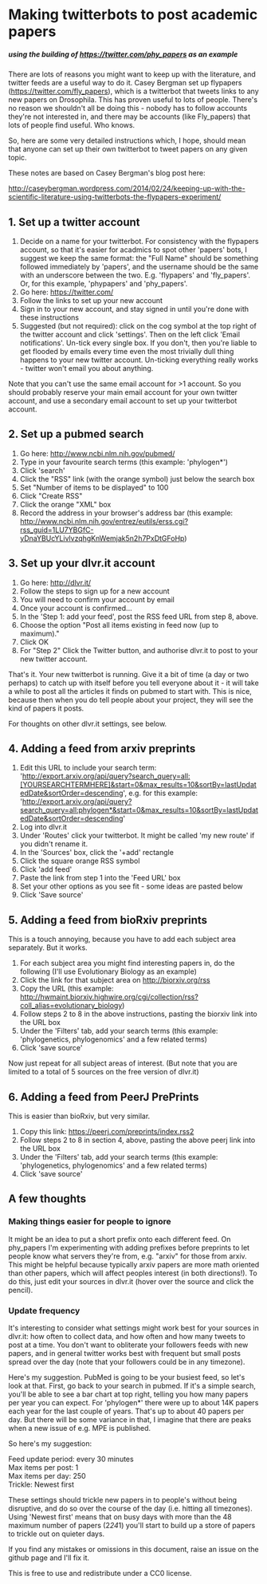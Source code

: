 # Making twitterbots to post academic papers
##### using the building of https://twitter.com/phy_papers as an example

There are lots of reasons you might want to keep up with the literature, and twitter feeds are a useful way to do it. Casey Bergman set up flypapers (https://twitter.com/fly_papers), which is a twitterbot that tweets links to any new papers on Drosophila. This has proven useful to lots of people. There's no reason we shouldn't all be doing this - nobody has to follow accounts they're not interested in, and there may be accounts (like Fly_papers) that lots of people find useful. Who knows.

So, here are some very detailed instructions which, I hope, should mean that anyone can set up their own twitterbot to tweet papers on any given topic.

These notes are based on Casey Bergman's blog post here:

http://caseybergman.wordpress.com/2014/02/24/keeping-up-with-the-scientific-literature-using-twitterbots-the-flypapers-experiment/

## 1. Set up a twitter account

1. Decide on a name for your twitterbot. For consistency with the flypapers account, so that it's easier for acadmics to spot other 'papers' bots, I suggest we keep the same format: the "Full Name" should be something followed immediately by 'papers', and the username should be the same with an underscore between the two. E.g. 'flypapers' and 'fly_papers'. Or, for this example, 'phypapers' and 'phy_papers'.
2. Go here: https://twitter.com/
3. Follow the links to set up your new account
4. Sign in to your new account, and stay signed in until you're done with these instructions
5. Suggested (but not required): click on the cog symbol at the top right of the twitter account and click 'settings'. Then on the left click 'Email notifications'. Un-tick every single box. If you don't, then you're liable to get flooded by emails every time even the most trivially dull thing happens to your new twitter account. Un-ticking everything really works - twitter won't email you about anything. 
 
Note that you can't use the same email account for >1 account. So you should probably reserve your main email account for your own twitter account, and use a secondary email account to set up your twitterbot account.

## 2. Set up a pubmed search

1. Go here: http://www.ncbi.nlm.nih.gov/pubmed/
2. Type in your favourite search terms (this example: 'phylogen*') 
3. Click 'search'
4. Click the "RSS" link (with the orange symbol) just below the search box
5. Set "Number of items to be displayed" to 100
6. Click "Create RSS"
7. Click the orange "XML" box
8. Record the address in your browser's address bar (this example: http://www.ncbi.nlm.nih.gov/entrez/eutils/erss.cgi?rss_guid=1LU7YBGfC-yDnaYBUcYLivlvzqhgKnWemjak5n2h7PxDtGFoHp)

## 3. Set up your dlvr.it account

1. Go here: http://dlvr.it/
2. Follow the steps to sign up for a new account
3. You will need to confirm your account by email
4. Once your account is confirmed...
5. In the 'Step 1: add your feed', post the RSS feed URL from step 8, above. 
6. Choose the option "Post all items existing in feed now (up to maximum)."
7. Click OK
8. For "Step 2" Click the Twitter button, and authorise dlvr.it to post to your new twitter account.

That's it. Your new twitterbot is running. Give it a bit of time (a day or two perhaps) to catch up with itself before you tell everyone about it - it will take a while to post all the articles it finds on pubmed to start with. This is nice, because then when you do tell people about your project, they will see the kind of papers it posts.

For thoughts on other dlvr.it settings, see below.

## 4. Adding a feed from arxiv preprints

1. Edit this URL to include your search term: 'http://export.arxiv.org/api/query?search_query=all:[YOURSEARCHTERMHERE]&start=0&max_results=10&sortBy=lastUpdatedDate&sortOrder=descending', e.g. for this example: 'http://export.arxiv.org/api/query?search_query=all:phylogen*&start=0&max_results=10&sortBy=lastUpdatedDate&sortOrder=descending'
2. Log into dlvr.it
3. Under 'Routes' click your twitterbot. It might be called 'my new route' if you didn't rename it. 
4. In the 'Sources' box, click the '+add' rectangle
5. Click the square orange RSS symbol
6. Click 'add feed'
7. Paste the link from step 1 into the 'Feed URL' box
8. Set your other options as you see fit - some ideas are pasted below
9. Click 'Save source'

## 5. Adding a feed from bioRxiv preprints

This is a touch annoying, because you have to add each subject area separately. But it works.

1. For each subject area you might find interesting papers in, do the following (I'll use Evolutionary Biology as an example)
2. Click the link for that subject area on http://biorxiv.org/rss
3. Copy the URL (this example: http://hwmaint.biorxiv.highwire.org/cgi/collection/rss?coll_alias=evolutionary_biology)
4. Follow steps 2 to 8 in the above instructions, pasting the biorxiv link into the URL box
5. Under the 'Filters' tab, add your search terms (this example: 'phylogenetics, phylogenomics' and a few related terms)
6. Click 'save source'

Now just repeat for all subject areas of interest. (But note that you are limited to a total of 5 sources on the free version of dlvr.it)

## 6. Adding a feed from PeerJ PrePrints

This is easier than bioRxiv, but very similar.

1. Copy this link: https://peerj.com/preprints/index.rss2
2. Follow steps 2 to 8 in section 4, above, pasting the above peerj link into the URL box
3. Under the 'Filters' tab, add your search terms (this example: 'phylogenetics, phylogenomics' and a few related terms)
4. Click 'save source'

## A few thoughts

### Making things easier for people to ignore
It might be an idea to put a short prefix onto each different feed. On phy_papers I'm experimenting with adding prefixes before preprints to let people know what servers they're from, e.g. "arxiv" for those from arxiv. This might be helpful because typically arxiv papers are more math oriented than other papers, which will affect peoples interest (in both directions!). To do this, just edit your sources in dlvr.it (hover over the source and click the pencil).

### Update frequency
It's interesting to consider what settings might work best for your sources in dlvr.it: how often to collect data, and how often and how many tweets to post at a time. You don't want to obliterate your followers feeds with new papers, and in general twitter works best with frequent but small posts spread over the day (note that your followers could be in any timezone).

Here's my suggestion. PubMed is going to be your busiest feed, so let's look at that. First, go back to your search in pubmed. If it's a simple search, you'll be able to see a bar chart at top right, telling you how many papers per year you can expect. For 'phylogen*' there were up to about 14K papers each year for the last couple of years. That's up to about 40 papers per day. But there will be some variance in that, I imagine that there are peaks when a new issue of e.g. MPE is published. 

So here's my suggestion:

  Feed update period: every 30 minutes  
  Max items per post: 1  
  Max items per day: 250  
  Trickle: Newest first  

These settings should trickle new papers in to people's without being disruptive, and do so over the course of the day (i.e. hitting all timezones). Using 'Newest first' means that on busy days with more than the 48 maximum number of papers (2*24*1) you'll start to build up a store of papers to trickle out on quieter days. 

If you find any mistakes or omissions in this document, raise an issue on the github page and I'll fix it.

This is free to use and redistribute under a CC0 license.